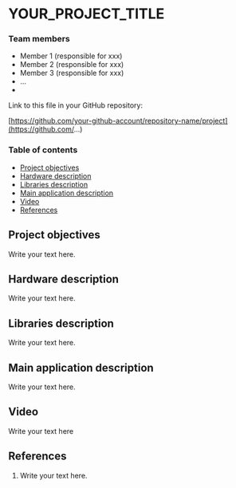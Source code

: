 # YOUR_PROJECT_TITLE

### Team members

* Member 1 (responsible for xxx)
* Member 2 (responsible for xxx)
* Member 3 (responsible for xxx)
* ...
* 
Link to this file in your GitHub repository:

[https://github.com/your-github-account/repository-name/project](https://github.com/...)

### Table of contents

* [Project objectives](#objectives)
* [Hardware description](#hardware)
* [Libraries description](#libs)
* [Main application description](#main)
* [Video](#video)
* [References](#references)

<a name="objectives"></a>

## Project objectives

Write your text here.

<a name="hardware"></a>

## Hardware description

Write your text here.

<a name="libs"></a>

## Libraries description

Write your text here.

<a name="main"></a>

## Main application description

Write your text here.

<a name="video"></a>

## Video

Write your text here

<a name="references"></a>

## References

1. Write your text here.
